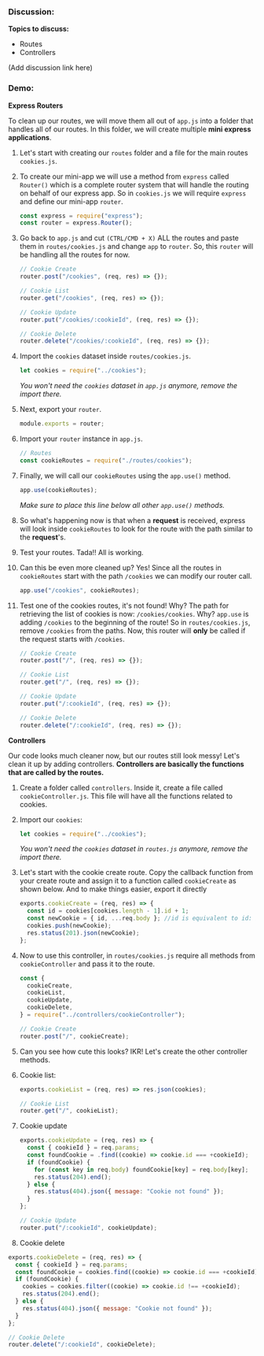 ### Discussion:

**Topics to discuss:**

- Routes
- Controllers

(Add discussion link here)

### Demo:

**Express Routers**

To clean up our routes, we will move them all out of `app.js` into a folder that handles all of our routes. In this folder, we will create multiple **mini express applications**.

1. Let's start with creating our `routes` folder and a file for the main routes `cookies.js`.

2. To create our mini-app we will use a method from `express` called `Router()` which is a complete router system that will handle the routing on behalf of our express app. So in `cookies.js` we will require `express` and define our mini-app `router`.

   ```javascript
   const express = require("express");
   const router = express.Router();
   ```

3. Go back to `app.js` and cut `(CTRL/CMD + X)` ALL the routes and paste them in `routes/cookies.js` and change `app` to `router`. So, this `router` will be handling all the routes for now.

   ```javascript
   // Cookie Create
   router.post("/cookies", (req, res) => {});

   // Cookie List
   router.get("/cookies", (req, res) => {});

   // Cookie Update
   router.put("/cookies/:cookieId", (req, res) => {});

   // Cookie Delete
   router.delete("/cookies/:cookieId", (req, res) => {});
   ```

4. Import the `cookies` dataset inside `routes/cookies.js`.

   ```javascript
   let cookies = require("../cookies");
   ```

   _You won't need the `cookies` dataset in `app.js` anymore, remove the import there._

5. Next, export your `router`.

   ```javascript
   module.exports = router;
   ```

6. Import your `router` instance in `app.js`.

   ```javascript
   // Routes
   const cookieRoutes = require("./routes/cookies");
   ```

7. Finally, we will call our `cookieRoutes` using the `app.use()` method.

   ```javascript
   app.use(cookieRoutes);
   ```

   _Make sure to place this line below all other `app.use()` methods._

8. So what's happening now is that when a **request** is received, express will look inside `cookieRoutes` to look for the route with the path similar to the **request**'s.

9. Test your routes. Tada!! All is working.

10. Can this be even more cleaned up? Yes! Since all the routes in `cookieRoutes` start with the path `/cookies` we can modify our router call.

    ```javascript
    app.use("/cookies", cookieRoutes);
    ```

11. Test one of the cookies routes, it's not found! Why? The path for retrieving the list of cookies is now: `/cookies/cookies`. Why? `app.use` is adding `/cookies` to the beginning of the route! So in `routes/cookies.js`, remove `/cookies` from the paths. Now, this router will **only** be called if the request starts with `/cookies`.

    ```javascript
    // Cookie Create
    router.post("/", (req, res) => {});

    // Cookie List
    router.get("/", (req, res) => {});

    // Cookie Update
    router.put("/:cookieId", (req, res) => {});

    // Cookie Delete
    router.delete("/:cookieId", (req, res) => {});
    ```

**Controllers**

Our code looks much cleaner now, but our routes still look messy! Let's clean it up by adding controllers. **Controllers are basically the functions that are called by the routes.**

1. Create a folder called `controllers`. Inside it, create a file called `cookieController.js`. This file will have all the functions related to cookies.
2. Import our `cookies`:

   ```javascript
   let cookies = require("../cookies");
   ```

   _You won't need the `cookies` dataset in `routes.js` anymore, remove the import there._

3. Let's start with the cookie create route. Copy the callback function from your create route and assign it to a function called `cookieCreate` as shown below. And to make things easier, export it directly

   ```javascript
   exports.cookieCreate = (req, res) => {
     const id = cookies[cookies.length - 1].id + 1;
     const newCookie = { id, ...req.body }; //id is equivalent to id: id
     cookies.push(newCookie);
     res.status(201).json(newCookie);
   };
   ```

4. Now to use this controller, in `routes/cookies.js` require all methods from `cookieController` and pass it to the route.

   ```javascript
   const {
     cookieCreate,
     cookieList,
     cookieUpdate,
     cookieDelete,
   } = require("../controllers/cookieController");

   // Cookie Create
   router.post("/", cookieCreate);
   ```

5. Can you see how cute this looks? IKR! Let's create the other controller methods.

6. Cookie list:

   ```javascript
   exports.cookieList = (req, res) => res.json(cookies);
   ```

   ```javascript
   // Cookie List
   router.get("/", cookieList);
   ```

7. Cookie update

   ```javascript
   exports.cookieUpdate = (req, res) => {
     const { cookieId } = req.params;
     const foundCookie = .find((cookie) => cookie.id === +cookieId);
     if (foundCookie) {
       for (const key in req.body) foundCookie[key] = req.body[key];
       res.status(204).end();
     } else {
       res.status(404).json({ message: "Cookie not found" });
     }
   };
   ```

   ```javascript
   // Cookie Update
   router.put("/:cookieId", cookieUpdate);
   ```

8. Cookie delete

```javascript
exports.cookieDelete = (req, res) => {
  const { cookieId } = req.params;
  const foundCookie = cookies.find((cookie) => cookie.id === +cookieId);
  if (foundCookie) {
    cookies = cookies.filter((cookie) => cookie.id !== +cookieId);
    res.status(204).end();
  } else {
    res.status(404).json({ message: "Cookie not found" });
  }
};
```

```javascript
// Cookie Delete
router.delete("/:cookieId", cookieDelete);
```
